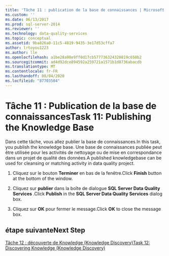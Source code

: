 ```yaml
---
title: 'Tâche 11 : publication de la base de connaissances | Microsoft Docs'
ms.custom: ''
ms.date: 06/13/2017
ms.prod: sql-server-2014
ms.reviewer: ''
ms.technology: data-quality-services
ms.topic: conceptual
ms.assetid: 9ba826a0-11c5-4819-9435-3e17d53cffa7
author: lrtoyou1223
ms.author: lle
ms.openlocfilehash: a1be28a98e9ff0d17cb577736324320819c650b2
ms.sourcegitcommit: ad4d92dce894592a259721a1571b1d8736abacdb
ms.translationtype: MT
ms.contentlocale: fr-FR
ms.lasthandoff: 08/04/2020
ms.locfileid: "87703504"
---
```

# <a name="task-11-publishing-the-knowledge-base"></a><span data-ttu-id="f0a7c-102">Tâche 11 : Publication de la base de connaissances</span><span class="sxs-lookup"><span data-stu-id="f0a7c-102">Task 11: Publishing the Knowledge Base</span></span>
  <span data-ttu-id="f0a7c-103">Dans cette tâche, vous allez publier la base de connaissances.</span><span class="sxs-lookup"><span data-stu-id="f0a7c-103">In this task, you publish the knowledge base.</span></span> <span data-ttu-id="f0a7c-104">Une base de connaissances publiée peut être utilisée pour les activités de nettoyage ou de mise en correspondance dans un projet de qualité des données.</span><span class="sxs-lookup"><span data-stu-id="f0a7c-104">A published knowledgebase can be used for cleansing or matching activity in data quality project.</span></span>  
  
1.  <span data-ttu-id="f0a7c-105">Cliquez sur le bouton **Terminer** en bas de la fenêtre.</span><span class="sxs-lookup"><span data-stu-id="f0a7c-105">Click **Finish** button at the bottom of the window.</span></span>  
  
2.  <span data-ttu-id="f0a7c-106">Cliquez sur **publier** dans la boîte de dialogue **SQL Server Data Quality Services** .</span><span class="sxs-lookup"><span data-stu-id="f0a7c-106">Click **Publish** in the **SQL Server Data Quality Services** dialog box.</span></span>  
  
3.  <span data-ttu-id="f0a7c-107">Cliquez sur **OK** pour fermer le message.</span><span class="sxs-lookup"><span data-stu-id="f0a7c-107">Click **OK** to close the message box.</span></span>  
  
## <a name="next-step"></a><span data-ttu-id="f0a7c-108">étape suivante</span><span class="sxs-lookup"><span data-stu-id="f0a7c-108">Next Step</span></span>  
 [<span data-ttu-id="f0a7c-109">Tâche 12 : découverte de Knowledge &#40;Knowledge Discovery&#41;</span><span class="sxs-lookup"><span data-stu-id="f0a7c-109">Task 12: Discovering Knowledge &#40;Knowledge Discovery&#41;</span></span>](../../2014/tutorials/task-12-discovering-knowledge-knowledge-discovery.md)  
  
  
